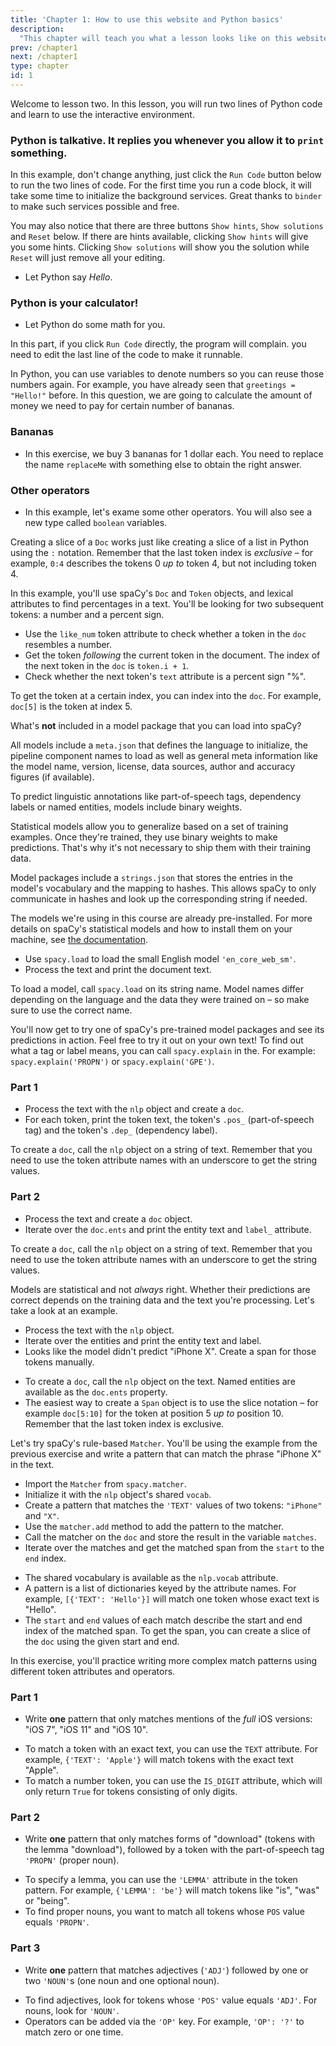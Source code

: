 ```yaml
---
title: 'Chapter 1: How to use this website and Python basics'
description:
  "This chapter will teach you what a lesson looks like on this website. It will also teach you some basic knowledge about a programming language called Python. All you need to do is some occasional clicking."
prev: /chapter1
next: /chapter1
type: chapter
id: 1
---
```


<exercise id="1" title="Start here" type="slides">

<slides source="chapter1_01_how_to_use_the_website">
</slides>

</exercise>

<exercise id="2" title="Use Python in this website">

Welcome to lesson two. In this lesson, you will run two lines of Python code and learn to use the interactive environment.

### Python is talkative. It replies you whenever you allow it to `print` something.

In this example, don't change anything, just click the `Run Code` button below to run the two lines of code. For the first time you run a code block, it will take some time to initialize the background services. Great thanks to `binder` to make such services possible and free.

You may also notice that there are three buttons `Show hints`, `Show solutions` and `Reset` below. If there are hints available, clicking `Show hints` will give you some hints. Clicking `Show solutions` will show you the solution while `Reset` will just remove all your editing.

- Let Python say *Hello*.

<codeblock id="01_02_01">
</codeblock>

### Python is your calculator!

- Let Python do some math for you.

In this part, if you click `Run Code` directly, the program will complain. you need to edit the last line of the code to make it runnable. 

<codeblock id="01_02_02">
</codeblock>

</exercise>

<exercise id="3" title="20-minute Python, variables and operators">

In Python, you can use variables to denote numbers so you can reuse those numbers again. For example, you have already seen that `greetings = "Hello!"` before. In this question, we are going to calculate the amount of money we need to pay for certain number of bananas.

### Bananas

- In this exercise, we buy 3 bananas for 1 dollar each. You need to replace the name `replaceMe` with something else to obtain the right answer.

<codeblock id="01_03_01">

</codeblock>

### Other operators

- In this example, let's exame some other operators. You will also see a new type called `boolean` variables.

<codeblock id="01_03_02">

Creating a slice of a `Doc` works just like creating a slice of a list in Python
using the `:` notation. Remember that the last token index is _exclusive_ – for
example, `0:4` describes the tokens 0 _up to_ token 4, but not including
token 4.

</codeblock>

</exercise>

<exercise id="4" title="20-minute Python, list, string and dictionary">

In this example, you'll use spaCy's `Doc` and `Token` objects, and lexical
attributes to find percentages in a text. You'll be looking for two subsequent
tokens: a number and a percent sign.

- Use the `like_num` token attribute to check whether a token in the `doc`
  resembles a number.
- Get the token _following_ the current token in the document. The index of the
  next token in the `doc` is `token.i + 1`.
- Check whether the next token's `text` attribute is a percent sign "%".

<codeblock id="01_04">

To get the token at a certain index, you can index into the `doc`. For example,
`doc[5]` is the token at index 5.

</codeblock>

</exercise>

<exercise id="5" title="20-minute Python, mini summary one" type="slides">

<slides source="chapter1_02_statistical-models">
</slides>

</exercise>

<exercise id="6" title="20-minute Python, mini test one" type="choice">

What's **not** included in a model package that you can load into spaCy?

<choice>
<opt text="A meta file including the language, pipeline and license.">

All models include a `meta.json` that defines the language to initialize, the
pipeline component names to load as well as general meta information like the
model name, version, license, data sources, author and accuracy figures (if
available).

</opt>
<opt text="Binary weights to make statistical predictions.">

To predict linguistic annotations like part-of-speech tags, dependency labels or
named entities, models include binary weights.

</opt>
<opt correct="true" text="The labelled data that the model was trained on.">

Statistical models allow you to generalize based on a set of training examples.
Once they're trained, they use binary weights to make predictions. That's why
it's not necessary to ship them with their training data.

</opt>
<opt text="Strings of the model's vocabulary and their hashes.">

Model packages include a `strings.json` that stores the entries in the model's
vocabulary and the mapping to hashes. This allows spaCy to only communicate in
hashes and look up the corresponding string if needed.

</opt>
</choice>

</exercise>

<exercise id="7" title="20-minute Python, if and else">

The models we're using in this course are already pre-installed. For more
details on spaCy's statistical models and how to install them on your machine,
see [the documentation](https://spacy.io/usage/models).

- Use `spacy.load` to load the small English model `'en_core_web_sm'`.
- Process the text and print the document text.

<codeblock id="01_07">

To load a model, call `spacy.load` on its string name. Model names differ
depending on the language and the data they were trained on – so make sure to
use the correct name.

</codeblock>

</exercise>

<exercise id="8" title="20-minute Python, loops">

You'll now get to try one of spaCy's pre-trained model packages and see its
predictions in action. Feel free to try it out on your own text! To find out
what a tag or label means, you can call `spacy.explain` in the. For example:
`spacy.explain('PROPN')` or `spacy.explain('GPE')`.

### Part 1

- Process the text with the `nlp` object and create a `doc`.
- For each token, print the token text, the token's `.pos_` (part-of-speech tag)
  and the token's `.dep_` (dependency label).

<codeblock id="01_08_01">

To create a `doc`, call the `nlp` object on a string of text. Remember that you
need to use the token attribute names with an underscore to get the string
values.

</codeblock>

### Part 2

- Process the text and create a `doc` object.
- Iterate over the `doc.ents` and print the entity text and `label_` attribute.

<codeblock id="01_08_02">

To create a `doc`, call the `nlp` object on a string of text. Remember that you
need to use the token attribute names with an underscore to get the string
values.

</codeblock>

</exercise>

<exercise id="9" title="20 minute Python, don't copy but write functions">

Models are statistical and not _always_ right. Whether their predictions are
correct depends on the training data and the text you're processing. Let's take
a look at an example.

- Process the text with the `nlp` object.
- Iterate over the entities and print the entity text and label.
- Looks like the model didn't predict "iPhone X". Create a span for those tokens
  manually.

<codeblock id="01_09">

- To create a `doc`, call the `nlp` object on the text. Named entities are
  available as the `doc.ents` property.
- The easiest way to create a `Span` object is to use the slice notation – for
  example `doc[5:10]` for the token at position 5 _up to_ position 10. Remember
  that the last token index is exclusive.

</codeblock>

</exercise>

<exercise id="10" title="20-minute Python, mini summary two" type="slides">

<slides source="chapter1_03_rule-based-matching">
</slides>

</exercise>

<exercise id="11" title="20-minute Python, mini test two" type="choice">

Let's try spaCy's rule-based `Matcher`. You'll be using the example from the
previous exercise and write a pattern that can match the phrase "iPhone X" in
the text.

- Import the `Matcher` from `spacy.matcher`.
- Initialize it with the `nlp` object's shared `vocab`.
- Create a pattern that matches the `'TEXT'` values of two tokens: `"iPhone"`
  and `"X"`.
- Use the `matcher.add` method to add the pattern to the matcher.
- Call the matcher on the `doc` and store the result in the variable `matches`.
- Iterate over the matches and get the matched span from the `start` to the
  `end` index.

<codeblock id="01_11">

- The shared vocabulary is available as the `nlp.vocab` attribute.
- A pattern is a list of dictionaries keyed by the attribute names. For example,
  `[{'TEXT': 'Hello'}]` will match one token whose exact text is "Hello".
- The `start` and `end` values of each match describe the start and end index of
  the matched span. To get the span, you can create a slice of the `doc` using
  the given start and end.

</codeblock>

</exercise>

<exercise id="12" title="20-minute Python, a comprehensive summary">

In this exercise, you'll practice writing more complex match patterns using
different token attributes and operators.

### Part 1

- Write **one** pattern that only matches mentions of the _full_ iOS versions:
  "iOS 7", "iOS 11" and "iOS 10".

<codeblock id="01_12_01">

- To match a token with an exact text, you can use the `TEXT` attribute. For
  example, `{'TEXT': 'Apple'}` will match tokens with the exact text "Apple".
- To match a number token, you can use the `IS_DIGIT` attribute, which will only
  return `True` for tokens consisting of only digits.

</codeblock>

### Part 2

- Write **one** pattern that only matches forms of "download" (tokens with the
  lemma "download"), followed by a token with the part-of-speech tag `'PROPN'`
  (proper noun).

<codeblock id="01_12_02">

- To specify a lemma, you can use the `'LEMMA'` attribute in the token pattern.
  For example, `{'LEMMA': 'be'}` will match tokens like "is", "was" or "being".
- To find proper nouns, you want to match all tokens whose `POS` value equals
  `'PROPN'`.

</codeblock>

### Part 3

- Write **one** pattern that matches adjectives (`'ADJ'`) followed by one or two
  `'NOUN'`s (one noun and one optional noun).

<codeblock id="01_12_03">

- To find adjectives, look for tokens whose `'POS'` value equals `'ADJ'`. For
  nouns, look for `'NOUN'`.
- Operators can be added via the `'OP'` key. For example, `'OP': '?'` to match
  zero or one time.

</codeblock>

</exercise>
